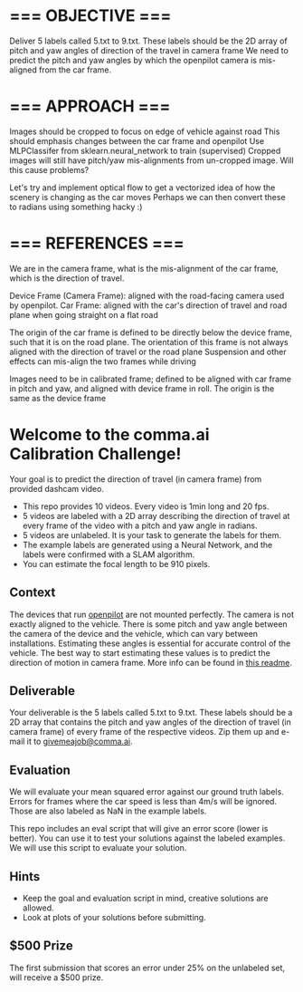 # === OBJECTIVE ===

Deliver 5 labels called 5.txt to 9.txt.
These labels should be the 2D array of pitch and yaw angles of direction of the travel in camera frame
We need to predict the pitch and yaw angles by which the openpilot camera is mis-aligned from the car frame.

# === APPROACH ===

Images should be cropped to focus on edge of vehicle against road
This should emphasis changes between the car frame and openpilot
Use MLPClassifer from sklearn.neural_network to train (supervised)
Cropped images will still have pitch/yaw mis-alignments from un-cropped image. Will this cause problems?

Let's try and implement optical flow to get a vectorized idea of how the scenery is changing as the car moves
Perhaps we can then convert these to radians using something hacky :)

# ===  REFERENCES ===

We are in the camera frame, what is the mis-alignment of the car frame, which is the direction of travel.

Device Frame (Camera Frame): aligned with the road-facing camera used by openpilot.
Car Frame: aligned with the car's direction of travel and road plane when going straight on a flat road

The origin of the car frame is defined to be directly below the device frame, such that it is on the road plane.
The orientation of this frame is not always aligned with the direction of travel or the road plane
Suspension and other effects can mis-align the two frames while driving

Images need to be in calibrated frame; defined to be aligned with car frame in pitch and yaw, and aligned with device frame in roll.
The origin is the same as the device frame

Welcome to the comma.ai Calibration Challenge!
======

Your goal is to predict the direction of travel (in camera frame) from provided dashcam video.

- This repo provides 10 videos. Every video is 1min long and 20 fps.
- 5 videos are labeled with a 2D array describing the direction of travel at every frame of the video
  with a pitch and yaw angle in radians.
- 5 videos are unlabeled. It is your task to generate the labels for them.
- The example labels are generated using a Neural Network, and the labels were confirmed with a SLAM algorithm.
- You can estimate the focal length to be 910 pixels.

Context
------
The devices that run [openpilot](https://github.com/commaai/openpilot/) are not mounted perfectly. The camera
is not exactly aligned to the vehicle. There is some pitch and yaw angle between the camera of the device and
the vehicle, which can vary between installations. Estimating these angles is essential for accurate control
of the vehicle. The best way to start estimating these values is to predict the direction of motion in camera
frame. More info  can be found in [this readme](https://github.com/commaai/openpilot/tree/master/common/transformations).

Deliverable
-----

Your deliverable is the 5 labels called 5.txt to 9.txt. These labels should be a 2D array that contains
the pitch and yaw angles of the direction of travel (in camera frame) of every frame of the respective videos.
Zip them up and e-mail it to givemeajob@comma.ai.


Evaluation
-----

We will evaluate your mean squared error against our ground truth labels. Errors for frames where the car
speed is less than 4m/s will be ignored. Those are also labeled as NaN in the example labels.

This repo includes an eval script that will give an error score (lower is better). You can use it to test your
solutions against the labeled examples. We will use this script to evaluate your solution. 


Hints
------
- Keep the goal and evaluation script in mind, creative solutions are allowed.
- Look at plots of your solutions before submitting.


$500 Prize
------
The first submission that scores an error under 25% on the unlabeled set, will receive a $500 prize.
